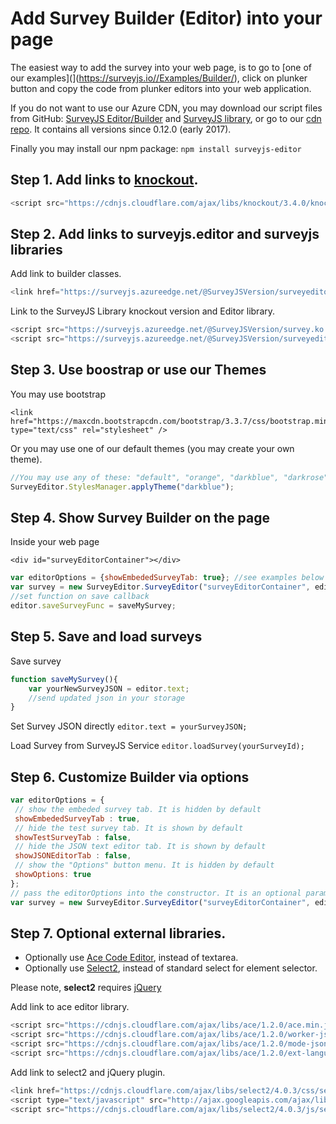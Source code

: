# Add Survey Builder (Editor) into your page

The easiest way to add the survey into your web page, is to go to [one of our examples](](https://surveyjs.io//Examples/Builder/), click on plunker button and copy the code from plunker editors into your web application.

If you do not want to use our Azure CDN, you may download our script files from GitHub: [SurveyJS Editor/Builder](https://github.com/surveyjs/editor/releases) and [SurveyJS library](https://github.com/surveyjs/surveyjs/releases), or go to our [cdn repo](https://github.com/surveyjs/builds). It contains all versions since 0.12.0 (early 2017).

Finally you may install our npm package:
```npm install surveyjs-editor```

## Step 1. Add links to [knockout](http://knockoutjs.com).

```javascript
<script src="https://cdnjs.cloudflare.com/ajax/libs/knockout/3.4.0/knockout-min.js"></script>
```

## Step 2.  Add links to surveyjs.editor and surveyjs libraries

Add link to builder classes.
```javascript
<link href="https://surveyjs.azureedge.net/@SurveyJSVersion/surveyeditor.css" type="text/css" rel="stylesheet" />
```

Link to the SurveyJS Library knockout version and Editor library.
```javascript
<script src="https://surveyjs.azureedge.net/@SurveyJSVersion/survey.ko.min.js">
<script src="https://surveyjs.azureedge.net/@SurveyJSVersion/surveyeditor.min.js"></script>
```

## Step 3. Use boostrap or use our Themes

You may use bootstrap
```
<link href="https://maxcdn.bootstrapcdn.com/bootstrap/3.3.7/css/bootstrap.min.css" type="text/css" rel="stylesheet" />
```

Or you may use one of our default themes (you may create your own theme).
```javascript
//You may use any of these: "default", "orange", "darkblue", "darkrose", "stone", "winter", "winterstone"
SurveyEditor.StylesManager.applyTheme("darkblue");
```

## Step 4. Show Survey Builder on the page

Inside your web page

```
<div id="surveyEditorContainer"></div>
```

```javascript
var editorOptions = {showEmbededSurveyTab: true}; //see examples below
var survey = new SurveyEditor.SurveyEditor("surveyEditorContainer", editorOptions);
//set function on save callback
editor.saveSurveyFunc = saveMySurvey;
```

## Step 5. Save and load surveys

Save survey
```javascript
function saveMySurvey(){
    var yourNewSurveyJSON = editor.text;
    //send updated json in your storage  
}
```
Set Survey JSON directly
```editor.text = yourSurveyJSON;```

Load Survey from SurveyJS Service
```editor.loadSurvey(yourSurveyId);```

## Step 6. Customize Builder via options

```javascript
var editorOptions = {
 // show the embeded survey tab. It is hidden by default
 showEmbededSurveyTab : true,
 // hide the test survey tab. It is shown by default
 showTestSurveyTab : false,
 // hide the JSON text editor tab. It is shown by default
 showJSONEditorTab : false,
 // show the "Options" button menu. It is hidden by default 
 showOptions: true                          
};
// pass the editorOptions into the constructor. It is an optional parameter.
var survey = new SurveyEditor.SurveyEditor("surveyEditorContainer", editorOptions);
```

## Step 7. Optional external libraries.

+ Optionally use [Ace Code Editor](https://ace.c9.io/), instead of textarea.
+ Optionally use [Select2](https://select2.github.io/), instead of standard select for element selector.

Please note, **select2** requires [jQuery](https://jquery.com/)

Add link to ace editor library.
```javascript
<script src="https://cdnjs.cloudflare.com/ajax/libs/ace/1.2.0/ace.min.js" type="text/javascript"></script>
<script src="https://cdnjs.cloudflare.com/ajax/libs/ace/1.2.0/worker-json.js" type="text/javascript"></script>
<script src="https://cdnjs.cloudflare.com/ajax/libs/ace/1.2.0/mode-json.js" type="text/javascript"></script>
<script src="https://cdnjs.cloudflare.com/ajax/libs/ace/1.2.0/ext-language_tools.js" type="text/javascript"></script>
```

Add link to select2 and jQuery plugin.
```javascript
<link href="https://cdnjs.cloudflare.com/ajax/libs/select2/4.0.3/css/select2.min.css" type="text/css" rel="stylesheet" />
<script type="text/javascript" src="http://ajax.googleapis.com/ajax/libs/jquery/2.1.4/jquery.min.js"></script>
<script src="https://cdnjs.cloudflare.com/ajax/libs/select2/4.0.3/js/select2.min.js" type="text/javascript"></script>
```